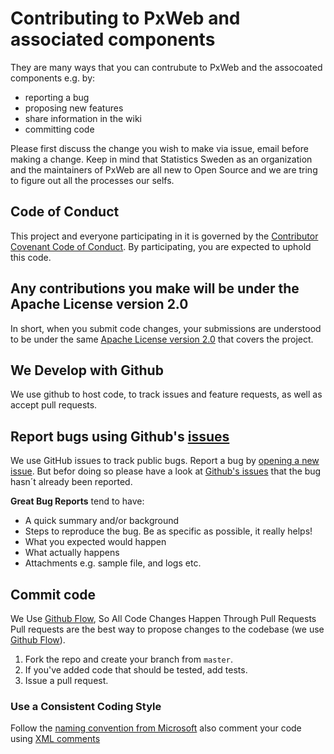 # Contributing to PxWeb and associated components
They are many ways that you can contrubute to PxWeb and the assocoated components e.g. by:

- reporting a bug
- proposing new features
- share information in the wiki
- committing code

Please first discuss the change you wish to make via issue, email before making a change.
Keep in mind that Statistics Sweden as an organization and the maintainers of PxWeb are all new to Open Source and we are tring to figure out all the processes our selfs.

## Code of Conduct
This project and everyone participating in it is governed by the [Contributor Covenant Code of Conduct](CODE_OF_CONDUCT.md). By participating, you are expected to uphold this code.

## Any contributions you make will be under the Apache License version 2.0
In short, when you submit code changes, your submissions are understood to be under the same [Apache License version 2.0](LICENSE) that covers the project. 

## We Develop with Github
We use github to host code, to track issues and feature requests, as well as accept pull requests.

## Report bugs using Github's [issues](https://github.com/statisticssweden/PxWeb/issues)
We use GitHub issues to track public bugs. Report a bug by [opening a new issue](https://github.com/statisticssweden/PxWeb/issues/new).
But befor doing so please have a look at [Github's issues](https://github.com/statisticssweden/PxWeb/issues) that the bug hasn´t already been reported.

**Great Bug Reports** tend to have:

- A quick summary and/or background
- Steps to reproduce the bug. Be as specific as possible, it really helps!
- What you expected would happen
- What actually happens
- Attachments e.g. sample file, and logs etc.

## Commit code
We Use [Github Flow](https://guides.github.com/introduction/flow/index.html), So All Code Changes Happen Through Pull Requests
Pull requests are the best way to propose changes to the codebase (we use [Github Flow](https://guides.github.com/introduction/flow/index.html)). 

1. Fork the repo and create your branch from `master`.
2. If you've added code that should be tested, add tests.
3. Issue a pull request.

### Use a Consistent Coding Style
Follow the [naming convention from Microsoft](https://docs.microsoft.com/en-us/dotnet/standard/design-guidelines/naming-guidelines) also comment your code using [XML comments](https://docs.microsoft.com/en-us/dotnet/csharp/codedoc)

